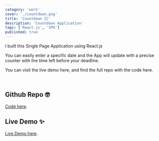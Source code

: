 ```yaml
---
category: 'work'
cover: './countdown.png'
title: 'Countdown ⏲️'
description: 'Countdown Application'
tags: ['React.js', 'SPA']
published: true
---
```


I built this Single Page Application using React.js

You can easily enter a specific date and the App will update with a precise counter with the time left before your deadline.

You can visit the live demo here, and find the full repo with the code here.

<br>

## Github Repo 🤓

[Code here](https://github.com/vale-c/CountdownApp).

## Live Demo ✨

[Live Demo here](https://reactjscountdownapp.netlify.com/).
